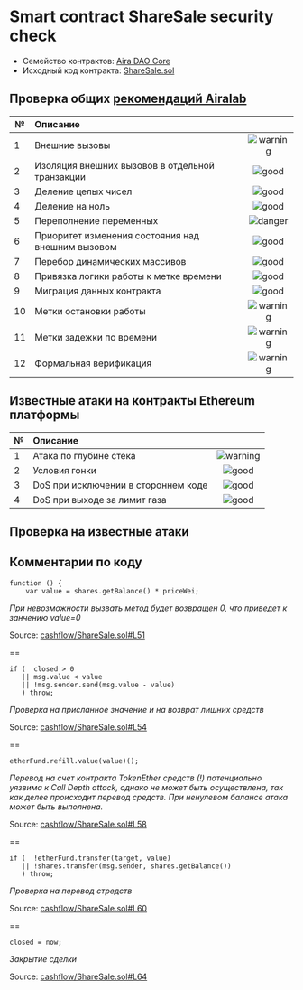 # Smart contract ShareSale security check

- Семейство контрактов: [Aira DAO Core][1]
- Исходный код контракта: [ShareSale.sol](https://github.com/airalab/core/master/sol/cashflow/ShareSale.sol)

## Проверка общих [рекомендаций Airalab][2]

| № | Описание                                             | |
|---|:-----------------------------------------------------|:--------------------------:|
| 1 | Внешние вызовы                                       | ![warning](https://cdn.rawgit.com/primer/octicons/master/build/svg/issue-opened.svg)  |
| 2 | Изоляция внешних вызовов в отдельной транзакции      | ![good](https://cdn.rawgit.com/primer/octicons/master/build/svg/check.svg) |
| 3 | Деление целых чисел                                  | ![good](https://cdn.rawgit.com/primer/octicons/master/build/svg/check.svg)     |
| 4 | Деление на ноль                                      | ![good](https://cdn.rawgit.com/primer/octicons/master/build/svg/check.svg)        |
| 5 | Переполнение переменных                              | ![danger](https://cdn.rawgit.com/primer/octicons/master/build/svg/flame.svg)   |
| 6 | Приоритет изменения состояния над внешним вызовом    | ![good](https://cdn.rawgit.com/primer/octicons/master/build/svg/check.svg) | 
| 7 | Перебор динамических массивов                        | ![good](https://cdn.rawgit.com/primer/octicons/master/build/svg/check.svg) | 
| 8 | Привязка логики работы к метке времени               | ![good](https://cdn.rawgit.com/primer/octicons/master/build/svg/check.svg) |
| 9 | Миграция данных контракта                            | ![good](https://cdn.rawgit.com/primer/octicons/master/build/svg/check.svg)  |
|10 | Метки остановки работы                               | ![warning](https://cdn.rawgit.com/primer/octicons/master/build/svg/issue-opened.svg)|
|11 | Метки задежки по времени                             | ![warning](https://cdn.rawgit.com/primer/octicons/master/build/svg/issue-opened.svg)     |
|12 | Формальная верификация                               | ![warning](https://cdn.rawgit.com/primer/octicons/master/build/svg/issue-opened.svg)   |


## Известные атаки на контракты Ethereum платформы

| № | Описание                                             |  |
|---|:-----------------------------------------------------|:-------------------:|
| 1 | Атака по глубине стека                               | ![warning](https://cdn.rawgit.com/primer/octicons/master/build/svg/issue-opened.svg)   |
| 2 | Условия гонки                                        | ![good](https://cdn.rawgit.com/primer/octicons/master/build/svg/check.svg)|
| 3 | DoS при исключении в стороннем коде                  | ![good](https://cdn.rawgit.com/primer/octicons/master/build/svg/check.svg)     |
| 4 | DoS при выходе за лимит газа                         | ![good](https://cdn.rawgit.com/primer/octicons/master/build/svg/check.svg) |

[1]: https://github.com/airalab/core 
[2]: https://github.com/airalab

## Проверка на известные атаки

## Комментарии по коду

```
function () {
    var value = shares.getBalance() * priceWei;
```
*При невозможности вызвать метод будет возвращен 0, что приведет к занчению value=0*

Source: [cashflow/ShareSale.sol#L51](https://github.com/airalab/core/blob/master/sol/cashflow/ShareSale.sol#L51)

==
```
if (  closed > 0
   || msg.value < value
   || !msg.sender.send(msg.value - value)
   ) throw;
```
*Проверка на присланное значение и на возврат лишних средств*

Source: [cashflow/ShareSale.sol#L54](https://github.com/airalab/core/blob/master/sol/cashflow/ShareSale.sol#L54)

==
```
etherFund.refill.value(value)();
```
*Перевод на счет контракта TokenEther средств (!) потенциально уязвима к Call Depth attack, однако не может быть осуществлена, так как делее происходит перевод средств. При ненулевом балансе атака может быть выполнена.*

Source: [cashflow/ShareSale.sol#L58](https://github.com/airalab/core/blob/master/sol/cashflow/ShareSale.sol#L58)

==
```
if (  !etherFund.transfer(target, value)
   || !shares.transfer(msg.sender, shares.getBalance())
   ) throw;
```
*Проверка на перевод стредств*

Source: [cashflow/ShareSale.sol#L60](https://github.com/airalab/core/blob/master/sol/cashflow/ShareSale.sol#L60)

==
```
closed = now;
```
*Закрытие сделки*

Source: [cashflow/ShareSale.sol#L64](https://github.com/airalab/core/blob/master/sol/cashflow/ShareSale.sol#L64)


